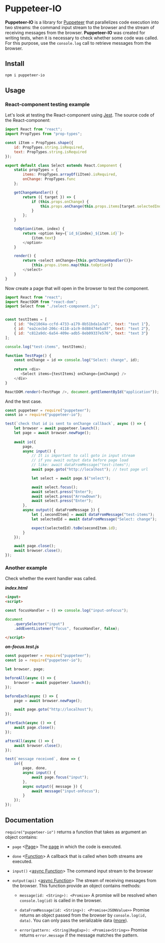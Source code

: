 # Puppeteer-IO


**Puppeteer-IO** is a library for [Puppeteer](https://github.com/GoogleChrome/puppeteer) that parallelizes code execution into two streams: the command input stream to the browser and the stream of receiving messages from the browser.
**Puppeteer-IO** was created for writing tests, when it is necessary to check whether some code was called.
For this purpose, use the ```console.log``` call to retrieve messages from the browser.


## Install


```bash
npm i puppeteer-io
```


## Usage


### React-component testing example


Let's look at testing the React-component using [Jest](https://facebook.github.io/jest/). The source code of the React-component:


```javascript
import React from "react";
import PropTypes from "prop-types";

const iItem = PropTypes.shape({
    id: PropTypes.string.isRequired,
    text: PropTypes.string.isRequired
});

export default class Select extends React.Component {
    static propTypes = {
        items: PropTypes.arrayOf(iItem).isRequired,
        onChange: PropTypes.func
    };

    getChangeHandler() {
        return ({ target }) => {
            if (this.props.onChange) {
                this.props.onChange(this.props.items[target.selectedIndex].id);
            }
        };
    }

    toOption(item, index) {
        return <option key={`id_${index}_${item.id}`}>
            {item.text}
        </option>
    }

    render() {
        return <select onChange={this.getChangeHandler()}>
            {this.props.items.map(this.toOption)}
        </select>
    }
}
```


Now create a page that will open in the browser to test the component.


```javascript
import React from "react";
import ReactDOM from "react-dom";
import Select from "./select-component.js";


const testItems = [
    { id: "0e210d4a-ccfd-4733-a179-8b51bda1a7a5", text: "text 1"},
    { id: "ea2cecbd-206c-4118-a1c9-8d88474e5a87", text: "text 2"},
    { id: "c812a9dc-6a54-409e-adb5-8eb09337e576", text: "text 3"}
];

console.log("test-items", testItems);

function TestPage() {
    const onChange = id => console.log("Select: change", id);
    
    return <div>
       <Select items={testItems} onChange={onChange} />
    </div>
}

ReactDOM.render(<TestPage />, document.getElementById("application"));
```


And the test case.


```javascript
const puppeteer = require("puppeteer");
const io = require("puppeteer-io");

test(`check that id is sent to onChange callback`, async () => {
    let browser = await puppeteer.launch();
    let page = await browser.newPage();
    
    await io({
        page,
        async input() {
            // It is important to call goto in input stream
            // if you await output data before page load
            // like: await dataFromMessage("test-items");
            await page.goto("http://localhost"); // test page url

            let select = await page.$("select");

            await select.focus();
            await select.press("Enter");
            await select.press("ArrowDown");
            await select.press("Enter");
        },
        async output({ dataFromMessage }) {
            let [,secondItem] = await dataFromMessage("test-items");
            let selectedId = await dataFromMessage("Select: change");

            expect(selectedId).toBe(secondItem.id);
        }
    });

    await page.close();
    await browser.close();
});
```


### Another example


Check whether the event handler was called.


**_index.html_**

```html
<input>
<script>

const focusHandler = () => console.log("input-onFocus");

document
    .querySelector("input")
    .addEventListener("focus", focusHandler, false);

</script>
```

**_on-focus.test.js_**


```javascript
const puppeteer = require("puppeteer");
const io = require("puppeteer-io");

let browser, page;

beforeAll(async () => {
    browser = await puppeteer.launch();
});

beforeEach(async () => {
    page = await browser.newPage();

    await page.goto("http://localhost");
});

afterEach(async () => {
    await page.close();
});

afterAll(async () => {
    await browser.close();
});

test(`message received`, done => {
    io({
        page, done,
        async input() {
            await page.focus("input");
        },
        async output({ message }) {
            await message("input-onFocus");
        }
    });
});
```

## Documentation


```require("puppeteer-io")``` returns a function that takes as argument an object contains:


* ```page``` <[Page](https://github.com/GoogleChrome/puppeteer/blob/master/docs/api.md#class-page)>
The [page](https://github.com/GoogleChrome/puppeteer/blob/master/docs/api.md#class-page) in which the code is executed.

* ```done``` <[Function](https://developer.mozilla.org/en-US/docs/Web/JavaScript/Reference/Global_Objects/Function)>
A callback that is called when both streams are executed.

* ```input()``` <[async Function](https://developer.mozilla.org/en-US/docs/Web/JavaScript/Reference/Global_Objects/AsyncFunction)>
The command input stream to the browser

* ```output(api)``` <[async Function](https://developer.mozilla.org/en-US/docs/Web/JavaScript/Reference/Global_Objects/AsyncFunction)>
The stream of receiving messages from the browser. This function provide an object contains methods:

  * ```message(id: <String>): <Promise>```
  A promise will be resolved when ```console.log(id)``` is called in the browser.
  
  * ```dataFromMessage(id: <String>): <Promise<JSONValue>>```
  Promise returns an object passed from the browser by ```console.log(id, data)```. You can only pass the serializable data ([more](https://github.com/GoogleChrome/puppeteer/blob/master/docs/api.md#jshandlejsonvalue)).
  
  * ```error(pattern: <String|RegExp>): <Promise<String>>``` 
  Promise returns ```error.message``` if the message matches the pattern.
